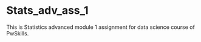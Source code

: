 # Stats_adv_ass_1
This is Statistics advanced module 1 assignment for data science course of PwSkills.
